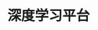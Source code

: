 ---
title: "深度学习平台"
linkTitle: "深度学习平台"
weight: 1
collapsible: true
type: "product"
not_show: true

section1:
  title: "深度学习平台 Deep Learning on QingCloud "
  vice_title: 深度学习平台 Deep Learning on QingCloud 基于强劲的 GPU 与 CPU 计算资源，搭载多个主流深度学习框架，可极速搭建深度学习开发环境，全面提速 AI 应用开发。
  video: "_images/视频样例.mp4"
  video_img: "/images/video.png"

Section2:
  title: 用户指南
  children:
    - title: 产品简介
      content: 产品简介
      url: "intro/intro/"

    - title: 计费指南
      content: 计费指南
      url: "billing/price/"

    - title: 快速入门
      content: 快速入门
      url: "quickstart/deploy_app/"

    - title: 操作指南
      content: 学习如何使用deep learning的相关服务等。
      url: "manual/caffe/"

    - title: 常见问题
      content: 常见问题
      url: "faq/faq_01"


section3:
  title: 开发者指南
  children:
    - title: API 文档
      content: 如何使用 API 文档
      url: "/development_docs/api/"

    - title: SDK 文档
      content: 如何使用 SDK 文档
      url: "/development_docs/sdk/"

    - title: CLI 文档
      content: 如何使用 CLI 文档
      url: "/development_docs/cli/"

section4:
  children:
    - title: 了解：什么是深度学习平台
      content: 深度学习平台 Deep Learning on QingCloud 是基于强劲的 GPU 与 CPU 计算资源，搭载多个主流深度学习框架，可极速搭建深度学习开发环境，全面提速 AI 应用开发。
      vice_title: 了解的第一步
      children:
        - title: 产品简介
          url: "/ai/deep_learning/intro/intro"
    - title: 上手：深度学习平台的常见操作
      content: 学习如何创建、管理、使用深度学习平台。
      vice_title: 上手的第一步

      children: 
        - title: 部署 Deep Learning 应用
          url: "/ai/deep_learning/quickstart/deploy_app/"

        - title: 集群使用
          url: "/ai/deep_learning/manual/cluster_use"

    
---